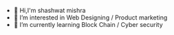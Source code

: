 - 👋 Hi,I'm shashwat mishra 
- 👀 I’m interested in Web Designing / Product marketing 
- 🌱 I’m currently learning Block Chain / Cyber security

<!---
shashwat0418/shashwat0418 is a ✨ special ✨ repository because its `README.md` (this file) appears on your GitHub profile.
You can click the Preview link to take a look at your changes.
--->
